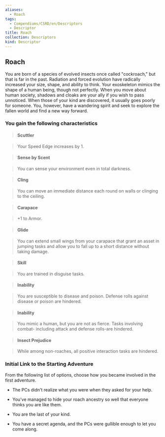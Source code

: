 ```yaml
---
aliases:
  - Roach
tags:
  - Compendiums/CSRD/en/Descriptors
  - Descriptor
title: Roach
collection: Descriptors
kind: Descriptor
---
```

## Roach    
You are born of a species of evolved insects once called "cockroach," but that is far in the past. Radiation and forced evolution have radically increased your size, shape, and ability to think. Your exoskeleton mimics the shape of a human being, though not perfectly. When you move about human society, shadows and cloaks are your ally if you wish to pass unnoticed. When those of your kind are discovered, it usually goes poorly for someone. You, however, have a wandering spirit and seek to explore the fallen world and find a new way forward.  
### You gain the following characteristics    
> #### Scuttler  
> Your Speed Edge increases by 1.    
  
> #### Sense by Scent  
> You can sense your environment even in total darkness.    
  
> #### Cling  
> You can move an immediate distance each round on walls or clinging to the ceiling.    
  
> #### Carapace  
> +1 to Armor.    
  
> #### Glide  
> You can extend small wings from your carapace that grant an asset in jumping tasks and allow you to fall up to a short distance without taking damage.    
  
> #### Skill  
> You are trained in disguise tasks.    
  
> #### Inability  
> You are susceptible to disease and poison. Defense rolls against disease or poison are hindered.    
  
> #### Inability  
> You mimic a human, but you are not as fierce. Tasks involving combat- including attack and defense rolls-are hindered.    
  
> #### Insect Prejudice  
> While among non-roaches, all positive interaction tasks are hindered.    
  
### Initial Link to the Starting Adventure    
From the following list of options, choose how you became involved in the first adventure.    
- The PCs didn't realize what you were when they asked for your help.    
- You've managed to hide your roach ancestry so well that everyone thinks you are like them.    
- You are the last of your kind.    
- You have a secret agenda, and the PCs were gullible enough to let you come along.  